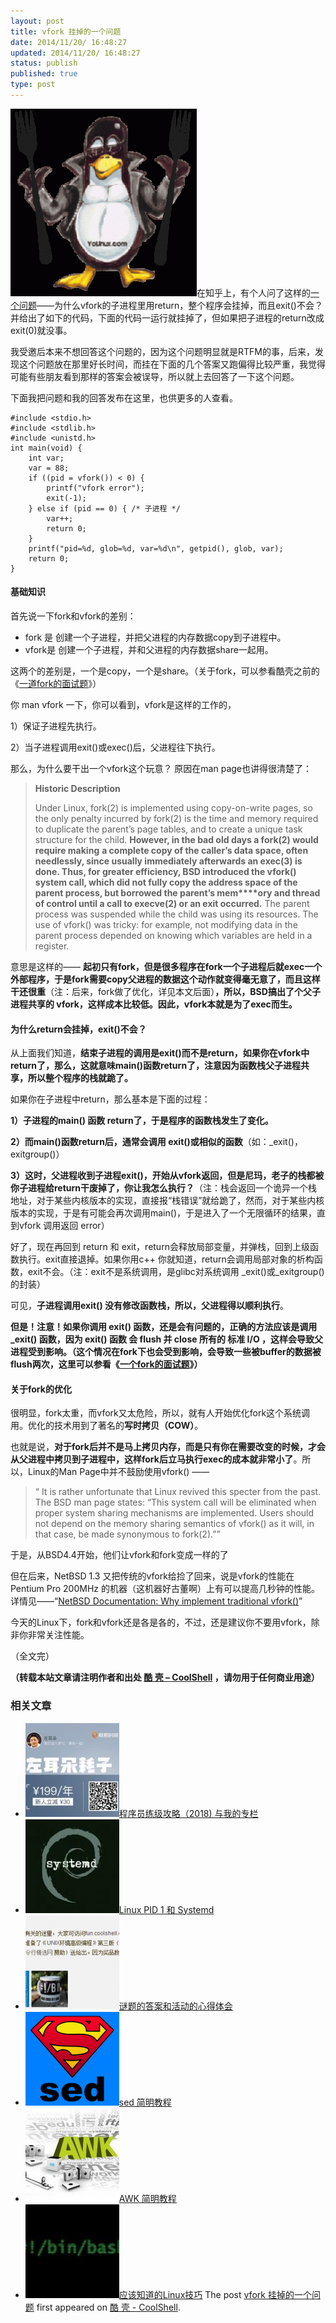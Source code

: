 ```yaml
---
layout: post
title: vfork 挂掉的一个问题
date: 2014/11/20/ 16:48:27
updated: 2014/11/20/ 16:48:27
status: publish
published: true
type: post
---
```


![tux-fork](../wp-content/uploads/2014/11/tux-fork-298x300.gif)在知乎上，有个人问了这样的[一个问题](http://www.zhihu.com/question/26591968)——为什么vfork的子进程里用return，整个程序会挂掉，而且exit()不会？并给出了如下的代码，下面的代码一运行就挂掉了，但如果把子进程的return改成exit(0)就没事。


我受邀后本来不想回答这个问题的，因为这个问题明显就是RTFM的事，后来，发现这个问题放在那里好长时间，而挂在下面的几个答案又跑偏得比较严重，我觉得可能有些朋友看到那样的答案会被误导，所以就上去回答了一下这个问题。


下面我把问题和我的回答发布在这里，也供更多的人查看。



```
#include <stdio.h>
#include <stdlib.h>
#include <unistd.h>
int main(void) {
    int var;
    var = 88;
    if ((pid = vfork()) < 0) {
        printf("vfork error");
        exit(-1);
    } else if (pid == 0) { /* 子进程 */
        var++;
        return 0;
    }
    printf("pid=%d, glob=%d, var=%d\n", getpid(), glob, var);
    return 0;
}

```


#### **基础知识**


首先说一下fork和vfork的差别：


* fork 是 创建一个子进程，并把父进程的内存数据copy到子进程中。
* vfork是 创建一个子进程，并和父进程的内存数据share一起用。


这两个的差别是，一个是copy，一个是share。（关于fork，可以参看酷壳之前的《[一道fork的面试题](https://coolshell.cn/articles/7965.html "一个fork的面试题")》）


你 man vfork 一下，你可以看到，vfork是这样的工作的，


1）保证子进程先执行。  

2）当子进程调用exit()或exec()后，父进程往下执行。


那么，为什么要干出一个vfork这个玩意？ 原因在man page也讲得很清楚了：



> **Historic Description**
> 
> 
> Under Linux, fork(2) is implemented using copy-on-write pages, so the only penalty incurred by fork(2) is the time and memory required to duplicate the parent’s page tables, and to create a unique task structure for the child. **However, in the bad old days a fork(2) would require making** **a complete copy of the caller’s data space, often needlessly, since usually immediately afterwards an exec(3) is done. Thus, for greater efficiency, BSD introduced the vfork() system call, which did not fully copy the address space of the parent process, but borrowed the parent’s mem****ory and thread of control until a call to execve(2) or an exit occurred.** The parent process was suspended while the child was using its resources. The use of vfork() was tricky: for example, not modifying data in the parent process depended on knowing which variables are held in a register.
> 
> 


意思是这样的—— **起初只有fork，但是很多程序在fork一个子进程后就exec一个外部程序，于是fork需要copy父进程的数据这个动作就变得毫无意了，而且这样干还很重**（注：后来，fork做了优化，详见本文后面）**，所以，BSD搞出了个父子进程共享的 vfork，这样成本比较低。因此，vfork本就是为了exec而生。**


#### **为什么return会挂掉，exit()不会？**


从上面我们知道，**结束子进程的调用是exit()而不是return，如果你在vfork中return了，那么，这就意味main()函数return了，注意因为函数栈父子进程共享，所以整个程序的栈就跪了。**


如果你在子进程中return，那么基本是下面的过程：


**1）子进程的main() 函数 return了，于是程序的函数栈发生了变化。**


**2）而main()函数return后，通常会调用 exit()或相似的函数**（如：\_exit()，exitgroup()）


**3）这时，父进程收到子进程exit()，开始从vfork返回，但是尼玛，老子的栈都被你子进程给return干废掉了，你让我怎么执行？**（注：栈会返回一个诡异一个栈地址，对于某些内核版本的实现，直接报“栈错误”就给跪了，然而，对于某些内核版本的实现，于是有可能会再次调用main()，于是进入了一个无限循环的结果，直到vfork 调用返回 error）


好了，现在再回到 return 和 exit，return会释放局部变量，并弹栈，回到上级函数执行。exit直接退掉。如果你用c++ 你就知道，return会调用局部对象的析构函数，exit不会。（注：exit不是系统调用，是glibc对系统调用 \_exit()或\_exitgroup()的封装）


可见，**子进程调用exit() 没有修改函数栈，所以，父进程得以顺利执行**。


**但是！注意！如果你调用 exit() 函数，还是会有问题的，正确的方法应该是调用 \_exit() 函数，因为 exit() 函数 会 flush 并 close 所有的 标准 I/O ，这样会导致父进程受到影响。（这个情况在fork下也会受到影响，会导致一些被buffer的数据被flush两次，这里可以参看《[一个fork的面试题](https://coolshell.cn/articles/7965.html)》）**


#### 关于fork的优化


很明显，fork太重，而vfork又太危险，所以，就有人开始优化fork这个系统调用。优化的技术用到了著名的**写时拷贝（COW）**。


也就是说，**对于fork后并不是马上拷贝内存，而是只有你在需要改变的时候，才会从父进程中拷贝到子进程中，这样fork后立马执行exec的成本就非常小了**。所以，Linux的Man Page中并不鼓励使用vfork() ——



> “ It is rather unfortunate that Linux revived this specter from the past. The BSD man page states: “This system call will be eliminated when proper system sharing mechanisms are implemented. Users should not depend on the memory sharing semantics of vfork() as it will, in that case, be made synonymous to fork(2).””
> 
> 


于是，从BSD4.4开始，他们让vfork和fork变成一样的了


但在后来，NetBSD 1.3 又把传统的vfork给捡了回来，说是vfork的性能在 Pentium Pro 200MHz 的机器（这机器好古董啊）上有可以提高几秒钟的性能。详情见——“[NetBSD Documentation: Why implement traditional vfork()](http://www.netbsd.org/docs/kernel/vfork.html)”


今天的Linux下，fork和vfork还是各是各的，不过，还是建议你不要用vfork，除非你非常关注性能。


（全文完）



**（转载本站文章请注明作者和出处 [酷 壳 – CoolShell](https://coolshell.cn/) ，请勿用于任何商业用途）**



### 相关文章

* [![程序员练级攻略（2018)  与我的专栏](../wp-content/uploads/2018/05/300x262-150x150.jpg)](https://coolshell.cn/articles/18360.html)[程序员练级攻略（2018) 与我的专栏](https://coolshell.cn/articles/18360.html)
* [![Linux PID 1 和 Systemd](../wp-content/uploads/2017/07/systemd-1-150x150.jpeg)](https://coolshell.cn/articles/17998.html)[Linux PID 1 和 Systemd](https://coolshell.cn/articles/17998.html)
* [![谜题的答案和活动的心得体会](../wp-content/uploads/2014/08/puzzle-150x150.png)](https://coolshell.cn/articles/11847.html)[谜题的答案和活动的心得体会](https://coolshell.cn/articles/11847.html)
* [![sed 简明教程](../wp-content/uploads/2013/02/sed-superman-150x150.png)](https://coolshell.cn/articles/9104.html)[sed 简明教程](https://coolshell.cn/articles/9104.html)
* [![AWK 简明教程](../wp-content/uploads/2013/02/awk-150x150.jpg)](https://coolshell.cn/articles/9070.html)[AWK 简明教程](https://coolshell.cn/articles/9070.html)
* [![应该知道的Linux技巧](../wp-content/uploads/2013/01/linux-bash-300x225-150x150.jpg)](https://coolshell.cn/articles/8883.html)[应该知道的Linux技巧](https://coolshell.cn/articles/8883.html)
The post [vfork 挂掉的一个问题](https://coolshell.cn/articles/12103.html) first appeared on [酷 壳 - CoolShell](https://coolshell.cn).